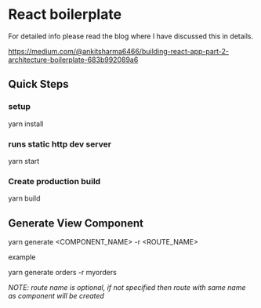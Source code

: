 # React boilerplate

For detailed info
please read the blog where I have discussed this in details.

https://medium.com/@ankitsharma6466/building-react-app-part-2-architecture-boilerplate-683b992089a6

## Quick Steps

### setup
yarn install

### runs static http dev server
yarn start

### Create production build
yarn build


## Generate View Component
yarn generate <COMPONENT_NAME> -r <ROUTE_NAME>

example

yarn generate orders -r myorders

*NOTE: route name is optional, if not specified then route with same name as component will be created*
